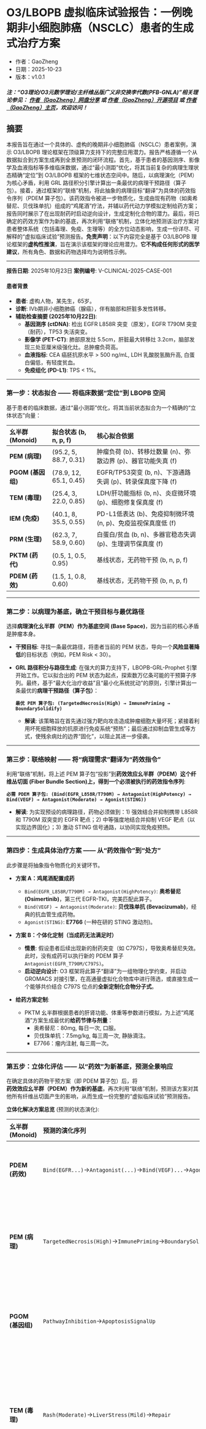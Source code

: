 # O3/LBOPB 虚拟临床试验报告：一例晚期非小细胞肺癌（NSCLC）患者的生成式治疗方案

- 作者：GaoZheng
- 日期：2025-10-23
- 版本：v1.0.1

#### ***注：“O3理论/O3元数学理论/主纤维丛版广义非交换李代数(PFB-GNLA)”相关理论参见： [作者（GaoZheng）网盘分享](https://drive.google.com/drive/folders/1lrgVtvhEq8cNal0Aa0AjeCNQaRA8WERu?usp=sharing) 或 [作者（GaoZheng）开源项目](https://github.com/CTaiDeng/open_meta_mathematical_theory) 或 [作者（GaoZheng）主页](https://mymetamathematics.blogspot.com)，欢迎访问！***

## 摘要
本报告旨在通过一个具体的、虚构的晚期非小细胞肺癌（NSCLC）患者案例，演示 O3/LBOPB 理论框架在顶级算力支持下的完整应用潜力。报告严格遵循一个从数据拟合到方案生成再到全景预测的闭环流程。首先，基于患者的基因测序、影像学及血液指标等多维临床数据，通过“最小测距”优化，将其当前复杂的病理生理状态精确“定位”到 O3/LBOPB 框架的七维状态空间中。随后，以病理演化（PEM）为核心矛盾，利用 GRL 路径积分引擎计算出一条最优的病理干预路径（算子包）。接着，通过框架的“联络”机制，将此抽象的病理目标“翻译”为具体的药效指令序列（PDEM 算子包）。该药效指令被进一步物质化，生成由现有药物（如奥希替尼、贝伐珠单抗）组成的“鸡尾酒”疗法，并辅以药代动力学模拟定制给药方案；报告同时展示了在出现耐药时启动逆向设计，生成定制化合物的潜力。最后，将已确定的药效方案作为新的基底，再次利用“联络”机制，立体化地预测该治疗方案对患者整体系统（包括毒理、免疫、生理等）的全方位动态影响，生成一份详尽、可解释的“虚拟临床试验”预测报告。**免责声明**：以下内容完全是基于 O3/LBOPB 理论框架的**虚构性推演**，旨在演示该框架的理论应用潜力。**它不构成任何形式的医学建议**，所有角色、数据和药物选择均为说明性示例。

---

**报告日期**: 2025年10月23日
**案例编号**: V-CLINICAL-2025-CASE-001

#### **患者背景**

*   **患者**: 虚构人物，某先生，65岁。
*   **诊断**: IVb期非小细胞肺癌（腺癌），伴有脑部和肝脏多发性转移。
*   **辅助检查摘要 (2025年10月22日)**:
    *   **基因测序 (ctDNA)**: 检出 EGFR L858R 突变（原发），EGFR T790M 突变（耐药），TP53 失活突变。
    *   **影像学 (PET-CT)**: 肺部原发灶 5.5cm，肝脏最大转移灶 3.2cm，脑部发现三处亚厘米级强化灶。总肿瘤负荷高。
    *   **血液指标**: CEA 癌胚抗原水平 > 500 ng/mL, LDH 乳酸脱氢酶升高, 白蛋白偏低，有轻度贫血。
    *   **免疫组化 (PD-L1)**: TPS < 1%。

---

### **第一步：状态拟合 —— 将临床数据“定位”到 LBOPB 空间**

基于患者的临床数据，通过“最小测距”优化，将其当前状态拟合为一个精确的“立体状态”向量：

| 幺半群 (Monoid) | 拟合状态 (b, n, p, f) | 核心拟合依据 |
| :--- | :--- | :--- |
| **PEM (病理)** | (95.2, 5, 88.7, 0.31) | 肿瘤负荷 (b)、转移灶数量 (n)、弥散边界 (p)、器官功能失真 (f) |
| **PGOM (基因组)** | (78.9, 12, 65.1, 0.45) | EGFR/TP53突变 (b, n)、下游通路失调 (p)、转录保真度下降 (f) |
| **TEM (毒理)** | (25.4, 3, 22.0, 0.85) | LDH/肝功能指标 (b, n)、炎症微环境 (p)、细胞修复保真度 (f) |
| **IEM (免疫)** | (40.1, 8, 35.5, 0.55) | PD-L1低表达 (b)、免疫抑制微环境 (n, p)、免疫监视保真度低 (f) |
| **PRM (生理)** | (62.3, 7, 58.9, 0.60) | 白蛋白/贫血 (b, n)、多器官稳态失调 (p)、生理调节保真度 (f) |
| **PKTM (药代)** | (0.5, 1, 0.5, 0.95) | 基线状态，无药物干预 (b, n, p, f) |
| **PDEM (药效)** | (1.5, 1, 0.8, 0.60) | 基线状态，无药物干预 (b, n, p, f) |

---

### **第二步：以病理为基底，确立干预目标与最优路径**

选择**病理演化幺半群（PEM）**作为**基底空间 (Base Space)**，因为当前的核心矛盾是肿瘤本身。

*   **干预目标**: 寻找一条最优路径，将患者当前的 PEM 状态，导向一个**风险显著降低**的目标状态（例如，PEM Risk < 30）。
*   **GRL 路径积分与路径生成**: 在强大的算力支持下，LBOPB-GRL-Prophet 引擎开始工作。它以拟合出的 PEM 状态为起点，探索数万亿条可能的干预算子序列。最终，基于“最大化治疗收益”且“最小化系统扰动”的原则，引擎计算出一条最优的**病理干预路径（算子包）**：

    **`最优 PEM 算子包: (TargetedNecrosis(High) → ImmunePriming → BoundarySolidify)`**

    *   **解读**: 该策略旨在首先通过强力靶向攻击造成肿瘤细胞大量坏死；紧接着利用坏死细胞释放的抗原进行免疫系统“预热”；最后通过抑制血管生成等方式，使残余病灶的边界“固化”，以阻止其进一步侵袭。

---

### **第三步：联络映射 —— 将“病理需求”翻译为“药效指令”**

利用“联络”机制，将上述 PEM 算子包“投影”到**药效效应幺半群（PDEM）**这个**纤维丛切面 (Fiber Bundle Section)**上，得到一个必须被执行的**药效指令序列**:

**`必需 PDEM 算子包: (Bind(EGFR_L858R/T790M) → Antagonist(HighPotency) → Bind(VEGF) → Antagonist(Moderate) → Agonist(STING))`**

*   **解读**: 为实现预设的病理路径，药物必须做到：1) 强效结合并抑制携带 L858R 和 T790M 双突变的 EGFR 靶点；2) 中等强度地结合并抑制 VEGF 靶点（以实现边界固化）；3) 激动 STING 信号通路，以协同实现免疫预热。

---

### **第四步：生成具体治疗方案 —— 从“药效指令”到“处方”**

此步骤是将抽象指令物质化的关键环节。

*   **方案 A：鸡尾酒配置成药**
    *   `Bind(EGFR_L858R/T790M) → Antagonist(HighPotency)`: **奥希替尼 (Osimertinib)**，第三代 EGFR-TKI，完美匹配此算子。
    *   `Bind(VEGF) → Antagonist(Moderate)`: **贝伐珠单抗 (Bevacizumab)**，经典的抗血管生成药物。
    *   `Agonist(STING)`: **E7766** (一种在研的 STING 激动剂)。

*   **方案 B：个体化定制（当成药无法满足时）**
    *   **情景**: 假设患者后续出现新的耐药突变（如 C797S），导致奥希替尼失效。此时，没有成药可以执行新的 PDEM 算子 `Antagonist(EGFR_T790M/C797S)`。
    *   **启动逆向设计**: O3 框架将此算子“翻译”为一组物理化学约束，并启动 GROMACS 对接引擎，在高通量虚拟化合物库中进行筛选，或直接生成一个能够共价结合 C797S 位点的**全新定制化合物分子式**。

*   **给药方案定制**:
    *   PKTM 幺半群根据患者的肝肾功能、体重等参数进行模拟，为上述“鸡尾酒”方案生成最优的**给药节律与剂量**：
        *   奥希替尼：80mg, 每日一次, 口服。
        *   贝伐珠单抗：7.5mg/kg, 每三周一次, 静脉滴注。
        *   E7766：瘤内注射, 每三周一次。

---

### **第五步：立体化评估 —— 以“药效”为新基底，预测全景响应**

在确定具体的药物干预方案（即 PDEM 算子包）后，将**药效效应幺半群（PDEM）**作为新的**基底**，再次利用“联络”机制，预测该方案对其他所有纤维丛切面产生的影响，从而生成一份完整的“虚拟临床试验”预测报告。

**立体化解决方案总览** (预测的状态演化):

| 幺半群 (Monoid) | 预测的演化序列 | 预测结果简述 |
| :--- | :--- | :--- |
| **PDEM (药效)** | `Bind(EGFR...)`→`Antagonist(...)`→`Bind(VEGF)...`→`Agonist(STING)` | **(干预)** 靶点被精确、高效地抑制和激活。 |
| **PEM (病理)** | `TargetedNecrosis(High)`→`ImmunePriming`→`BoundarySolidify` | **(预期疗效)** 肿瘤负荷显著下降，转移灶缩小，边界清晰化。 |
| **PGOM (基因组)** | `PathwayInhibition`→`ApoptosisSignalUp` | **(机制)** EGFR 下游通路被阻断，凋亡信号被激活。 |
| **TEM (毒理)** | `Rash(Moderate)`→`LiverStress(Mild)`→`Repair` | **(可预见的副作用)** 出现中度皮疹和轻度肝功能压力，但系统修复机制被激活。 |
| **IEM (免疫)** | `AntigenPresent`→`TCellActivate`→`ImmuneMemory(Weak)` | **(协同作用)** STING 激动剂和肿瘤坏死共同激活了 T 细胞，产生了初步的免疫记忆。 |
| **PRM (生理)** | `StressResponse`→`Adaptation`→`Homeostasis(Improved)` | **(整体影响)** 治疗初期系统产生应激，但随着肿瘤负荷下降，整体生理稳态得到改善。 |
| **PKTM (药代)** | `Dose`→`Absorb`→`...`→`Excrete` | **(药物动力学)** 药物在体内达到并维持了有效的治疗窗口。 |

最终，这份报告将以结构化的形式呈现，为临床医生提供一份前所未有的、详尽的、可解释的、完全个性化的治疗方案及其全景式动态预测。

---

**许可声明 (License)**

Copyright (C) 2025 GaoZheng

本文档采用[知识共享-署名-非商业性使用-禁止演绎 4.0 国际许可协议 (CC BY-NC-ND 4.0)](https://creativecommons.org/licenses/by-nc-nd/4.0/deed.zh-Hans)进行许可。

